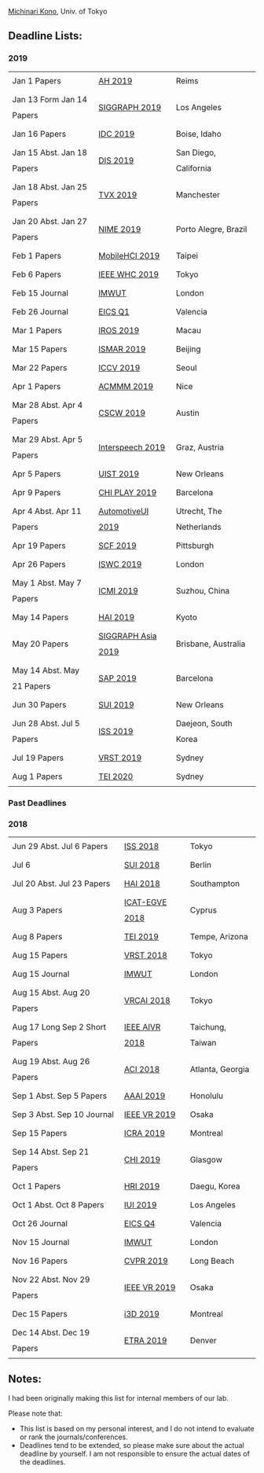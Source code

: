 
<a href="https://michinarikono.wordpress.com/">Michinari Kono</a>, Univ. of Tokyo

<h2>Deadline Lists:</h2>

<h3>2019</h3>
<table style="line-height: 2;" border="0" >
<tbody>
<tr>
<td>Jan 1 Papers</td>
<td><a href="https://www.augmented-human.com/ah2019-paper-submission">AH 2019</a></td>
<td>Reims</td>
</tr>
<tr>
<td>Jan 13 Form
Jan 14 Papers</td>
<td><a href="https://s2019.siggraph.org/conference/programs-events/technical-papers/technical-papers-submissions/">SIGGRAPH 2019</a></td>
<td>Los Angeles</td>
</tr>
<tr>
<td>Jan 16 Papers</td>
<td><a href="http://idc.acm.org/2019/">IDC 2019</a></td>
<td>Boise, Idaho</td>
</tr>
<tr>
<td>Jan 15 Abst.
Jan 18 Papers</td>
<td><a href="https://dis2019.com/papers/">DIS 2019</a></td>
<td>San Diego, California</td>
</tr>
<tr>
<td>Jan 18 Abst.
Jan 25 Papers</td>
<td><a href="https://tvx.hosting.acm.org/2019/participation/long-and-short-paper/">TVX 2019</a></td>
<td>Manchester</td>
</tr>	
<tr>
<td>Jan 20 Abst.
Jan 27 Papers</td>
<td><a href="https://www.ufrgs.br/nime2019/participate.html">NIME 2019</a></td>
<td>Porto Alegre, Brazil</td>
</tr>
<tr>
<td>Feb 1 Papers</td>
<td><a href="https://mobilehci.acm.org/2019/">MobileHCI 2019</a></td>
<td>Taipei</td>
</tr>
<tr>
<td>Feb 6 Papers</td>
<td><a href="http://www.worldhaptics2019.org/technicalpapers/">IEEE WHC 2019</a></td>
<td>Tokyo</td>
</tr>
<tr>
<td>Feb 15 Journal</td>
<td><a href="https://imwut.acm.org/authors.cfm">IMWUT</a></td>
<td>London</td>
</tr>
<tr>
<td>Feb 26 Journal</td>
<td><a href="http://eics.acm.org/pacm/">EICS Q1</a></td>
<td>Valencia</td>
</tr>
<tr>
<td>Mar 1 Papers</td>
<td><a href="https://www.cityu.edu.hk/iros2019/contributing">IROS 2019</a></td>
<td>Macau</td>
</tr>
<tr>
<td>Mar 15 Papers</td>
<td><a href="http://www.ismar19.org/news/151.html">ISMAR 2019</a></td>
<td>Beijing</td>
</tr>
<tr>
<td>Mar 22 Papers</td>
<td><a href="http://iccv2019.thecvf.com/submission/main_conference/author_guidelines">ICCV 2019</a></td>
<td>Seoul</td>
</tr>
<tr>
<td>Apr 1 Papers</td>
<td><a href="https://www.acmmm.org/2019/important-dates/">ACMMM 2019</a></td>
<td>Nice</td>
</tr>
<tr>
<td>Mar 28 Abst.
Apr 4 Papers</td>
<td><a href="http://cscw.acm.org/2019/">CSCW 2019</a></td>
<td>Austin</td>
</tr>
<tr>
<td>Mar 29 Abst.
Apr 5 Papers</td>
<td><a href="https://www.interspeech2019.org/calls/important_dates.html">Interspeech 2019</a></td>
<td>Graz, Austria</td>
</tr>
<tr>
<td>Apr 5 Papers</td>
<td><a href="http://uist.acm.org/uist2019/">UIST 2019</a></td>
<td>New Orleans</td>
</tr>
<tr>
<td>Apr 9 Papers</td>
<td><a href="https://chiplay.acm.org/2019/papers/">CHI PLAY 2019</a></td>
<td>Barcelona</td>
</tr>
<tr>
<td>Apr 4 Abst.
Apr 11 Papers</td>
<td><a href="https://www.auto-ui.org/19/authors/papers-2/">AutomotiveUI 2019</a></td>
<td>Utrecht, The Netherlands</td>
</tr>
<tr>
<td>Apr 19 Papers</td>
<td><a href="https://scf.acm.org/2019/#call">SCF 2019</a></td>
<td>Pittsburgh</td>
</tr>
<tr>
<td>Apr 26 Papers</td>
<td><a href="http://iswc.net/iswc19/cfp_papers.html">ISWC 2019</a></td>
<td>London</td>
</tr>
<tr>
<td>May 1 Abst.
May 7 Papers</td>
<td><a href="https://icmi.acm.org/2019/index.php?id=cfp">ICMI 2019</a></td>
<td>Suzhou, China</td>
</tr>
<tr>
<td>May 14 Papers</td>
<td><a href="http://hai-conference.net/hai2019/call-for-papers/">HAI 2019</a></td>
<td>Kyoto</td>
</tr>
<tr>
<td>May 20 Papers</td>
<td><a href="https://sa2019.siggraph.org/">SIGGRAPH Asia 2019</a></td>
<td>Brisbane, Australia</td>
</tr>
<tr>
<td>May 14 Abst.
May 21 Papers</td>
<td><a href="http://sap.acm.org/2019/cfp.php">SAP 2019</a></td>
<td>Barcelona</td>
</tr>
<tr>
<td>Jun 30 Papers</td>
<td><a href="http://sui.acm.org/">SUI 2019</a></td>
<td>New Orleans</td>
</tr>
<tr>
<td>Jun 28 Abst.
Jul 5 Papers</td>
<td><a href="https://iss.acm.org/2019/authors/papers/">ISS 2019</a></td>
<td>Daejeon, South Korea</td>
</tr>
<tr>
<td>Jul 19 Papers</td>
<td><a href="https://vrst.acm.org/vrst2019/submissions/">VRST 2019</a></td>
<td>Sydney</td>
</tr>
<tr>
<td>Aug 1 Papers</td>
<td><a href="http://www.tei-conf.org/">TEI 2020</a></td>
<td>Sydney</td>
</tr>
</tbody>
</table>

<h3>Past Deadlines<h3>
<h3>2018</h3>
<table style="line-height: 2;" border="0">
<tbody>
<tr>
<td>Jun 29 Abst.
Jul 6 Papers</td>
<td><a href="https://iss.acm.org/2018/authors/papers/">ISS 2018</a></td>
<td>Tokyo</td>
</tr>
<tr>
<td>Jul 6</td>
<td><a href="http://sui.acm.org/2018/papers">SUI 2018</a></td>
<td>Berlin</td>
</tr>
<tr>
<td>Jul 20 Abst.
Jul 23 Papers</td>
<td><a href="http://hai-conference.net/hai2018/authors/call-for-papers/">HAI 2018 </a></td>
<td>Southampton</td>
</tr>
<tr>
<td>Aug 3 Papers</td>
<td><a href="http://icat-egve2018.rise.org.cy/call-for-papers/">ICAT-EGVE 2018</a></td>
<td>Cyprus</td>
</tr>
<tr>
<td>Aug 8 Papers</td>
<td><a href="http://www.tei-conf.org/">TEI 2019</a></td>
<td>Tempe, Arizona</td>
</tr>
<tr>
<td>Aug 15 Papers</td>
<td><a href="https://vrst.acm.org/vrst2018/submissions.html">VRST 2018</a></td>
<td>Tokyo</td>
</tr>
<tr>
<td>Aug 15 Journal</td>
<td><a href="https://imwut.acm.org/authors.cfm">IMWUT</a></td>
<td>London</td>
</tr>
<tr>
<td>Aug 15 Abst.
Aug 20 Papers</td>
<td><a href="https://www2.teu.ac.jp/media/VRCAI2018/important-datas/
">VRCAI 2018</a></td>
<td>Tokyo</td>
</tr>
<tr>
<td>Aug 17 Long
Sep 2 Short Papers</td>
<td><a href="http://aivr.asia.edu.tw/2018/cfp/">IEEE AIVR 2018</a></td>
<td>Taichung, Taiwan</td>
</tr>
<tr>
<td>Aug 19 Abst.
Aug 26 Papers</td>
<td><a href="https://sites.google.com/view/aci2018/authors/important-dates">ACI 2018</a></td>
<td>Atlanta, Georgia</td>
</tr>
<tr>
<td>Sep 1 Abst.
Sep 5 Papers</td>
<td><a href="https://aaai.org/Conferences/AAAI-19/aaai19call/">AAAI 2019</a></td>
<td>Honolulu</td>
</tr>
<tr>
<td>Sep 3 Abst.
Sep 10 Journal</td>
<td><a href="http://ieeevr.org/2019/contribute/papers.html">IEEE VR 2019</a></td>
<td>Osaka</td>
</tr>
<tr>
<td>Sep 15 Papers</td>
<td><a href="https://www.icra2019.org/contribute/call-for-papers">ICRA 2019</a></td>
<td>Montreal</td>
</tr>
<tr>
<td>Sep 14 Abst.
Sep 21 Papers</td>
<td><a href="https://chi2019.acm.org/authors/papers/">CHI 2019</a></td>
<td>Glasgow</td>
</tr>
<tr>
<td>Oct 1 Papers</td>
<td><a href="http://humanrobotinteraction.org/2019/authors/full-papers/">HRI 2019</a></td>
<td>Daegu, Korea</td>
</tr>
<tr>
<td>Oct 1 Abst.
Oct 8 Papers</td>
<td><a href="http://iui.acm.org/2019/call_for_papers.html">IUI 2019</a></td>
<td>Los Angeles</td>
</tr>
<tr>
<td>Oct 26 Journal</td>
<td><a href="http://eics.acm.org/pacm/">EICS Q4</a></td>
<td>Valencia</td>
</tr>
<tr>
<td>Nov 15 Journal</td>
<td><a href="https://imwut.acm.org/authors.cfm">IMWUT</a></td>
<td>London</td>
</tr>
<tr>
<td>Nov 16 Papers</td>
<td><a href="http://cvpr2019.thecvf.com/submission/main_conference/author_guidelines#call_for_papers">CVPR 2019</a></td>
<td>Long Beach</td>
</tr>
<tr>
<td>Nov 22 Abst.
Nov 29 Papers</td>
<td><a href="http://ieeevr.org/2019/contribute/papers.html">IEEE VR 2019</a></td>
<td>Osaka</td>
</tr>
<tr>
<td>Dec 15 Papers</td>
<td><a href="http://i3dsymposium.github.io/2019/call_papers.html">i3D 2019</a></td>
<td>Montreal</td>
</tr>	
<tr>
<td>Dec 14 Abst.
Dec 19 Papers</td>
<td><a href="http://etra.acm.org/2019/authors.html#call-for-submissions">ETRA 2019</a></td>
<td>Denver</td>
</tr>
</tbody>
</table>
  
  
## Notes:
  
I had been originally making this list for internal members of our lab.  

Please note that:
<ul>
	<li>This list is based on my personal interest, and I do not intend to evaluate or rank the journals/conferences.</li>
	<li>Deadlines tend to be extended, so please make sure about the actual deadline by yourself. I am not responsible to ensure the actual dates of the deadlines.</li>
</ul>

